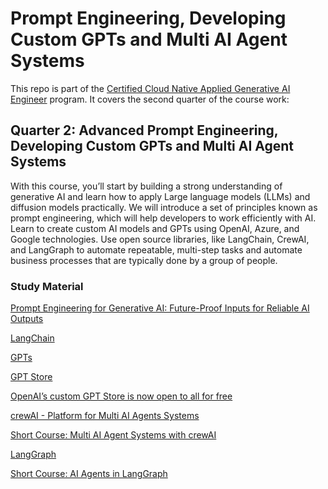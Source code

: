 # Prompt Engineering, Developing Custom GPTs and Multi AI Agent Systems

This repo is part of the [Certified Cloud Native Applied Generative AI Engineer](https://docs.google.com/document/d/15usu1hkrrRLRjcq_3nCTT-0ljEcgiC44iSdvdqrCprk/edit?usp=sharing) program. It covers the second quarter of the course work:

## Quarter 2: Advanced Prompt Engineering, Developing Custom GPTs and Multi AI Agent Systems

With this course, you’ll start by building a strong understanding of generative AI and learn how to apply Large language models (LLMs) and diffusion models practically. We will introduce a set of principles known as prompt engineering, which will help developers to work efficiently with AI. Learn to create custom AI models and GPTs using OpenAI, Azure, and Google technologies. Use open source libraries, like LangChain, CrewAI, and LangGraph to automate repeatable, multi-step tasks and automate business processes that are typically done by a group of people.

### Study Material

[Prompt Engineering for Generative AI: Future-Proof Inputs for Reliable AI Outputs](https://www.amazon.com/Prompt-Engineering-Generative-AI-Future-Proof/dp/109815343X/ref=sr_1_1)

[LangChain](https://python.langchain.com/v0.2/docs/introduction/)

[GPTs](https://openai.com/index/introducing-gpts/)

[GPT Store](https://openai.com/index/introducing-the-gpt-store/)

[OpenAI’s custom GPT Store is now open to all for free](https://www.theverge.com/2024/5/13/24155582/openai-custom-gpt-store-available-free-subscribers)

[crewAI - Platform for Multi AI Agents Systems](https://docs.crewai.com/)

[Short Course: Multi AI Agent Systems with crewAI](https://www.deeplearning.ai/short-courses/multi-ai-agent-systems-with-crewai/)

[LangGraph](https://langchain-ai.github.io/langgraph/)

[Short Course: AI Agents in LangGraph](https://www.deeplearning.ai/short-courses/ai-agents-in-langgraph/)
